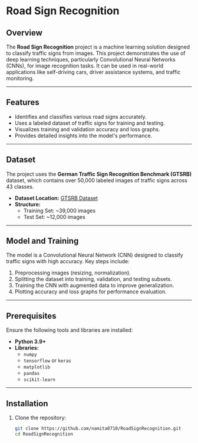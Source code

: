 # Road Sign Recognition

## Overview

The **Road Sign Recognition** project is a machine learning solution designed to classify traffic signs from images. This project demonstrates the use of deep learning techniques, particularly Convolutional Neural Networks (CNNs), for image recognition tasks. It can be used in real-world applications like self-driving cars, driver assistance systems, and traffic monitoring.

---

## Features

- Identifies and classifies various road signs accurately.
- Uses a labeled dataset of traffic signs for training and testing.
- Visualizes training and validation accuracy and loss graphs.
- Provides detailed insights into the model's performance.

---

## Dataset

The project uses the **German Traffic Sign Recognition Benchmark (GTSRB)** dataset, which contains over 50,000 labeled images of traffic signs across 43 classes.

- **Dataset Location:** [GTSRB Dataset](https://benchmark.ini.rub.de/gtsrb_dataset.html)
- **Structure:**
  - Training Set: ~39,000 images
  - Test Set: ~12,000 images

----

## Model and Training

The model is a Convolutional Neural Network (CNN) designed to classify traffic signs with high accuracy. Key steps include:

1. Preprocessing images (resizing, normalization).
2. Splitting the dataset into training, validation, and testing subsets.
3. Training the CNN with augmented data to improve generalization.
4. Plotting accuracy and loss graphs for performance evaluation.

---

## Prerequisites

Ensure the following tools and libraries are installed:

- **Python 3.9+**
- **Libraries:**
  - `numpy`
  - `tensorflow` or `keras`
  - `matplotlib`
  - `pandas`
  - `scikit-learn`

---

## Installation

1. Clone the repository:
   ```bash
   git clone https://github.com/namita0710/RoadSignRecognition.git
   cd RoadSignRecognition
